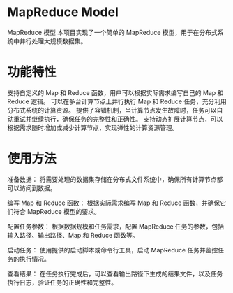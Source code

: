 # MapReduce Model
MapReduce 模型
本项目实现了一个简单的 MapReduce 模型，用于在分布式系统中并行处理大规模数据集。

# 功能特性
支持自定义的 Map 和 Reduce 函数，用户可以根据实际需求编写自己的 Map 和 Reduce 逻辑。
可以在多台计算节点上并行执行 Map 和 Reduce 任务，充分利用分布式系统的计算资源。
提供了容错机制，当计算节点发生故障时，任务可以自动重试并继续执行，确保任务的完整性和正确性。
支持动态扩展计算节点，可以根据需求随时增加或减少计算节点，实现弹性的计算资源管理。

# 使用方法
准备数据： 将需要处理的数据集存储在分布式文件系统中，确保所有计算节点都可以访问到数据。

编写 Map 和 Reduce 函数： 根据实际需求编写 Map 和 Reduce 函数，并确保它们符合 MapReduce 模型的要求。

配置任务参数： 根据数据规模和任务需求，配置 MapReduce 任务的参数，包括输入路径、输出路径、Map 和 Reduce 函数等。

启动任务： 使用提供的启动脚本或命令行工具，启动 MapReduce 任务并监控任务的执行情况。

查看结果： 在任务执行完成后，可以查看输出路径下生成的结果文件，以及任务执行日志，验证任务的正确性和完整性。
